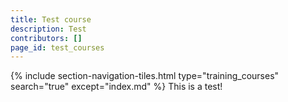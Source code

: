 ```yaml
---
title: Test course
description: Test
contributors: []
page_id: test_courses
---
```

{% include section-navigation-tiles.html type="training_courses" search="true" except="index.md" %}
This is a test!
